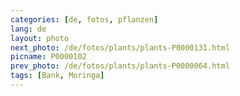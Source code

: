 ```yaml
---
categories: [de, fotos, pflanzen]
lang: de
layout: photo
next_photo: /de/fotos/plants/plants-P0000131.html
picname: P0000102
prev_photo: /de/fotos/plants/plants-P0000064.html
tags: [Bank, Moringa]
---
```


